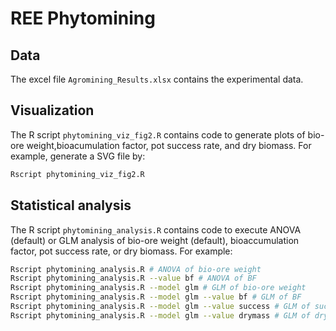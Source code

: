 # REE Phytomining

## Data

The excel file `Agromining_Results.xlsx` contains the experimental data.

## Visualization

The R script `phytomining_viz_fig2.R` contains code to generate plots of bio-ore weight,bioacumulation factor, pot success rate, and dry biomass. For example, generate a SVG file by:

```sh
Rscript phytomining_viz_fig2.R
```

## Statistical analysis

The R script `phytomining_analysis.R` contains code to execute ANOVA (default) or GLM analysis of bio-ore weight (default), bioaccumulation factor, pot success rate, or dry biomass. For example:

```sh
Rscript phytomining_analysis.R # ANOVA of bio-ore weight
Rscript phytomining_analysis.R --value bf # ANOVA of BF
Rscript phytomining_analysis.R --model glm # GLM of bio-ore weight
Rscript phytomining_analysis.R --model glm --value bf # GLM of BF
Rscript phytomining_analysis.R --model glm --value success # GLM of success rate
Rscript phytomining_analysis.R --model glm --value drymass # GLM of dry biomass
```
